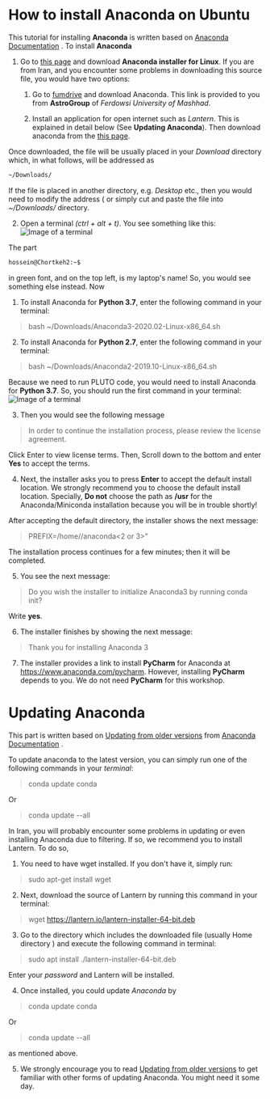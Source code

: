 # How to install Anaconda on Ubuntu

This tutorial for installing **Anaconda** is written based on
[Anaconda Documentation](https://docs.anaconda.com/anaconda/install/linux/)
. To install **Anaconda**

1. Go to 
[this page](https://www.anaconda.com/products/individual#linux) 
and download **Anaconda installer for Linux**. If you are from Iran, and you encounter some problems in downloading this source file, you would have two options:

   1. Go to 
   [fumdrive](https://fumdrive.um.ac.ir/index.php/s/eFzf63ZHn8WPLqF) 
   and download Anaconda. This link is provided to you from **AstroGroup** of *Ferdowsi University of Mashhad*.
   
   2. Install an application for open internet such as *Lantern*. This is explained in detail below (See **Updating Anaconda**). Then download anaconda from the 
[this page](https://www.anaconda.com/products/individual#linux).

Once downloaded, the file will be usually placed in your *Download* directory which, in what follows, will be addressed as
```sh
~/Downloads/
````
If the file is placed in another directory, e.g. *Desktop* etc., then you would need to modify the address ( or simply cut and paste the file into 
*~/Downloads/* directory.

2. Open a terminal *(ctrl + alt + t)*. You see something like this:
![Image of a terminal](https://github.com/Shenavar/pics/blob/master/1.jpg)

The part 
```sh
hossein@Chortkeh2:~$
````
in green font, and on the top left, is my laptop's name! So, you would see something else instead. Now

   1. To install Anaconda for **Python 3.7**, enter the following command in your terminal:
   >  bash ~/Downloads/Anaconda3-2020.02-Linux-x86_64.sh
   2. To install Anaconda for **Python 2.7**, enter the following command in your terminal:
   >  bash ~/Downloads/Anaconda2-2019.10-Linux-x86_64.sh
   
Because we need to run PLUTO code, you would need to install Anaconda for **Python 3.7**. So, you should run the first command in your terminal:
![Image of a terminal](https://github.com/Shenavar/pics/blob/master/2.jpg)


3. Then you would see the following message 
  > In order to continue the installation process, please review the license agreement.
  
  Click Enter to view license terms. Then, Scroll down to the bottom and enter **Yes** to accept the terms.
  
  
4. Next, the installer asks you to press **Enter** to accept the default install location. We strongly recommend you to choose the default install location. Specially, **Do not** choose the path as **/usr** for the Anaconda/Miniconda installation because you will be in trouble shortly!

After accepting the default directory, the installer shows the next message: 
> PREFIX=/home/<user>/anaconda<2 or 3>”
   
The installation process continues for a few minutes; then it will be completed.

5. You see the next message:
  > Do you wish the installer to initialize Anaconda3 by running conda init?
  
Write **yes**.  
  
6. The installer finishes by showing the next message:
  > Thank you for installing Anaconda 3
  
7. The installer provides a link to install **PyCharm** for Anaconda at https://www.anaconda.com/pycharm. However, installing **PyCharm** depends to you. We do not need **PyCharm** for this workshop.

# Updating Anaconda

This part is written based on
[Updating from older versions](https://docs.anaconda.com/anaconda/install/update-version/) from 
[Anaconda Documentation](https://docs.anaconda.com/anaconda/install/linux/)
.

To update anaconda to the latest version, you can simply run one of the following commands in your *terminal*:
> conda update conda

Or 

> conda update --all


In Iran, you will probably encounter some problems in updating or even installing Anaconda due to filtering. If so, we recommend you to install Lantern. To do so,

1. You need to have wget installed. If you don't have it, simply run:

> sudo apt-get install wget

2. Next, download the source of Lantern by running this command in your terminal:

> wget https://lantern.io/lantern-installer-64-bit.deb


3. Go to the directory which includes the downloaded file (usually Home directory ) and execute the following command in terminal:

> sudo apt install ./lantern-installer-64-bit.deb

Enter your *password* and Lantern will be installed. 

4. Once installed, you could update *Anaconda* by 

> conda update conda

Or 

> conda update --all

as mentioned above.

5. We strongly encourage you to read 
[Updating from older versions](https://docs.anaconda.com/anaconda/install/update-version/) 
to get familiar with other forms of updating Anaconda. You might need it some day.
